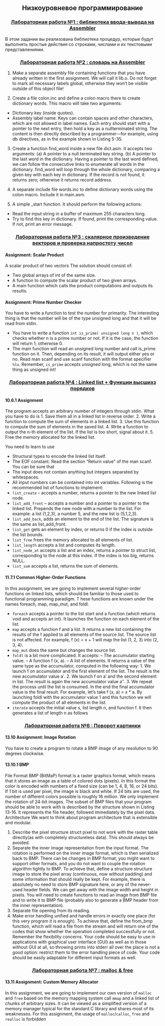 <h2 align=center>Низкоуровневое программирование</a> </h2>

<h3 align=center> <a href="Lab1">Лабораторная работа №1 : библиотека ввода-вывода на Assembler</a> </h3>

В этом задании вы реализована библиотека процедур, которые будут выполнять простые действия со строками, числами и их текстовыми представлениями.

<h3 align=center> <a href="Lab2">Лабораторная работа №2 : словарь на Assembler</a> </h3>

1. Make a separate assembly file containing functions that you have already written
in the first assignment. We will call it lib.o.
Do not forget to mark all necessary labels global, otherwise they won’t be visible
outside of this object file!

2. Create a file colon.inc and define a colon macro there to create dictionary words.
This macro will take two arguments:
* Dictionary key (inside quotes).
*	 Assembly label name. Keys can contain spaces and other characters, which are not
allowed in label names.
Each entry should start with a pointer to the next entry, then hold a key as a nullterminated string. The content is then directly described by a programmer—for
example, using db directives, as in the example shown in Listing 5-35.

3. Create a function find_word inside a new file dict.asm. It accepts two arguments:
(a) A pointer to a null terminated key string.
(b) A pointer to the last word in the dictionary. Having a pointer to the last word
defined, we can follow the consecutive links to enumerate all words in the
dictionary.
find_word will loop through the whole dictionary, comparing a given key with
each key in dictionary. If the record is not found, it returns zero; otherwise it
returns record address.

4. A separate include file words.inc to define dictionary words using the colon
macro. Include it in main.asm.

5. A simple _start function. It should perform the following actions:
* Read the input string in a buffer of maximum 255 characters long.
* Try to find this key in dictionary. If found, print the corresponding value. If not,
print an error message.

<h3 align=center> <a href="Lab3">Лабораторная работа №3 : скалярное произведение векторов и проверка напростоту чисел</a> </h3>

#### Assignment: Scalar Product

A scalar product of two vectors
The solution should consist of:
*	 Two global arrays of int of the same size.
*	 A function to compute the scalar product of two given arrays.
*	 A main function which calls the product computations and outputs its results.

#### Assignment: Prime Number Checker

You have to write a function to test the number for primarity. The interesting thing is that the number will be
of the type unsigned long and that it will be read from stdin.

*	 You have to write a function `int is_prime( unsigned long n )`, which checks
whether n is a prime number or not. If it is the case, the function will return 1;
otherwise 0.
*	 The main function will read an unsigned long number and call is_prime function on
it. Then, depending on its result, it will output either yes or no.
Read man scanf and use scanf function with the format specifier `%lu`.
Remember, `is_prime` accepts unsigned long, which is not the same thing as unsigned int!

<h3 align=center> <a href="Lab4">Лабораторная работа №4 : Linked list + Функции высшихз порядков</a> </h3>

#### 10.6.1 Assignment 

The program accepts an arbitrary number of integers through stdin. What you have to do is 1. Save them all in a linked list in reverse order. 
2. Write a function to compute the sum of elements in a linked list. 
3. Use this function to compute the sum of elements in the saved list.
4. Write a function to output the n-th element of the list. If the list is too short, signal about it. 
5. Free the memory allocated for the linked list. 

You need to learn to use 
* Structural types to encode the linked list itself. 
* The EOF constant. Read the section “Return value” of the man scanf. You can be sure that
* The input does not contain anything but integers separated by whitespaces. 
* All input numbers can be contained into int variables. Following is the recommended list of functions to implement: 
* `list_create` – accepts a number, returns a pointer to the new linked list node. 
* `list_add_front` – accepts a number and a pointer to a pointer to the linked list. Prepends the new node with a number to the list. For example: a list (1,2,3), a number 5, and the new list is (5,1,2,3). 
* `list_add_back`, adds an element to the end of the list. The signature is the same as list_add_front. 
* `list_get` gets an element by index, or returns 0 if the index is outside the list bounds. 
* `list_free` frees the memory allocated to all elements of list. 
* `list_length` accepts a list and computes its length. 
* `list_node_at` accepts a list and an index, returns a pointer to struct list, corresponding to the node at this index. If the index is too big, returns NULL. 
* `list_sum` accepts a list, returns the sum of elements.

#### 11.7.1 Common Higher-Order Functions 

In this assignment, we are going to implement several higher-order functions on linked lists, which should be familiar to those used to functional programming paradigm. T
hese functions are known under the names foreach, map, map_mut, and foldl. 
* `foreach` accepts a pointer to the list start and a function (which returns void and accepts an int). It launches the function on each element of the list. 
* `map` accepts a function f and a list. It returns a new list containing the results of the f applied to all elements of the source list. The source list is not affected. For example, f (x) = x + 1 will map the list (1, 2, 3) into (2, 3, 4). 
* `map_mut` does the same but changes the source list. 
* `foldl` is a bit more complicated. It accepts: – The accumulator starting value. – A function f (x, a). – A list of elements. It returns a value of the same type as the accumulator, computed in the following way: 1. We launch f on accumulator and the first element of the list. The result is the new accumulator value a′. 2. We launch f on a′ and the second element in list. The result is again the new accumulator value a′′. 3. We repeat the process until the list is consumed. In the end the final accumulator value is the final result. For example, let’s take f (x, a) = x * a. By launching foldl with the accumulator value 1 and this function we will compute the product of all elements in the list. 
* `iterate` accepts the initial value s, list length n, and function f. It then generates a list of length n as follows   

<h3 align=center> <a href="Lab6">Лабораторная работа №6 : Поворот картинки</a> </h3>

#### 13.10 Assignment: Image Rotation

You have to create a program to rotate a BMP image of any resolution to 90 degrees clockwise.
#### 13.10.1 BMP

File Format BMP (BitMaP) format is a raster graphics format, which means that it stores an image as a table of colored dots (pixels). In this format the color is encoded with numbers of a fixed size (can be 1, 4, 8, 16, or 24 bits). If 1 bit is used per pixel, the image is black and white. If 24 bits are used, the number of different colors possible is roughly 16 million. We only implement the rotation of 24-bit images. The subset of BMP files that your program should be able to work with is described by the structure shown in Listing 13-16. It represents the file header, followed immediately by the pixel data.
Architecture
We want to think about program architecture that is extensible and modular.
1. Describe the pixel structure struct pixel to not work with the raster table directly(as with completely structureless data). This should always be avoided.
2. Separate the inner image representation from the input format. The rotation is performed on the inner image format, which is then serialized back to BMP. There can be changes in BMP format, you might want to support other formats, and you do not want to couple the rotation algorithm tightly to BMP.
To achieve that, define a structure structure image to store the pixel array (continuous, now without padding) and some information that should really be kept. For example, there is absolutely no need to store BMP signature here, or any of the never-used header fields. We can get away with the image width and height in pixels. You will need to create functions to read an image from BMP file and to write it to BMP file (probably also to generate a BMP header from the inner representation).
3. Separate file opening from its reading.
4. Make error handling unified and handle errors in exactly one place (for this very program it is enough). To achieve that, define the from_bmp function, which will read a file from the stream and will return one of the codes that show whether the operation completed successfully or not.
Remember the flexibility concerns. Your code should be easy to use in applications with graphical user interface (GUI) as well as in those without GUI at all, so throwing prints into stderr all over the place is not a good option: restrict them to the error handling piece of code. Your code should be easily adaptable for different input formats as well.

<h3 align=center> <a href="Lab7">Лабораторная работа №7 : malloc & free</a> </h3>

#### 13.11 Assignment: Custom Memory Allocator

In this assignment, we are going to implement our own version of `malloc` and `free` based on the memory
mapping system call `mmap` and a linked list of chunks of arbitrary sizes. It can be viewed as a simplified
version of a memory manager typical for the standard C library and shares most of its weaknesses.
For this assignment, the usage of `malloc`/`calloc`, `free` and `realloc` is forbidden
